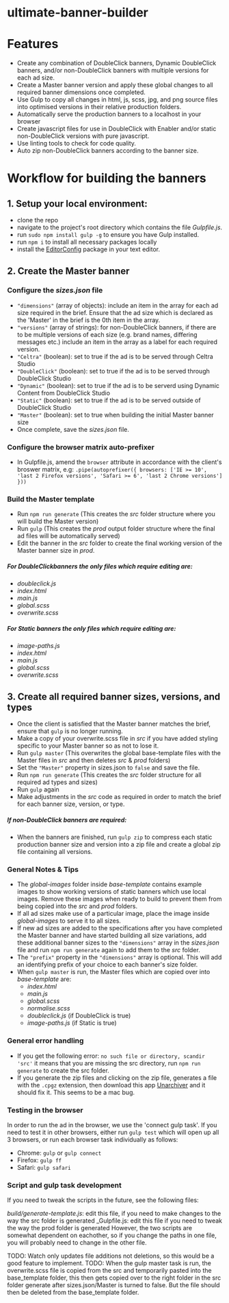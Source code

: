 # ultimate-banner-builder

# Features
- Create any combination of DoubleClick banners, Dynamic DoubleClick banners, and/or non-DoubleClick banners with multiple versions for each ad size. 
- Create a Master banner version and apply these global changes to all required banner dimensions once completed.
- Use Gulp to copy all changes in html, js, scss, jpg, and png source files into optimised versions in their relative production folders.
- Automatically serve the production banners to a localhost in your browser
- Create javascript files for use in DoubleClick with Enabler and/or static non-DoubleClick versions with pure javascript.
- Use linting tools to check for code quality.
- Auto zip non-DoubleClick banners according to the banner size.


# Workflow for building the banners

## 1. Setup your local environment:
- clone the repo
- navigate to the project's root directory which contains the file *Gulpfile.js*.
- run `sudo npm install gulp -g` to ensure you have Gulp installed.
- run `npm i` to install all necessary packages locally
- install the [EditorConfig](http://editorconfig.org/) package in your text editor.   

## 2. Create the Master banner
### Configure the *sizes.json* file
- `"dimensions"` (array of objects): include an item in the array for each ad size required in the brief. Ensure that the ad size which is declared as the 'Master' in the brief is the 0th item in the array.
- `"versions"` (array of strings): for non-DoubleClick banners, if there are to be multiple versions of each size (e.g. brand names, differing messages etc.) include an item in the array as a label for each required version.
- `"Celtra"` (boolean): set to true if the ad is to be served through Celtra Studio
- `"DoubleClick"` (boolean): set to true if the ad is to be served through DoubleClick Studio
- `"Dynamic"` (boolean): set to true if the ad is to be serverd using Dynamic Content from DoubleClick Studio
- `"Static"` (boolean): set to true if the ad is to be served outside of DoubleClick Studio
- `"Master"` (boolean): set to true when building the initial Master banner size
- Once complete, save the *sizes.json* file.

### Configure the browser matrix auto-prefixer  
- In Gulpfile.js, amend the `browser` attribute in accordance with the client's broswer matrix, e.g:
  `.pipe(autoprefixer({
    browsers: ['IE >= 10', 'last 2 Firefox versions', 'Safari >= 6', 'last 2 Chrome versions']
  }))`

### Build the Master template
- Run `npm run generate` (This creates the *src* folder structure where you will build the Master version)
- Run `gulp` (This creates the *prod* output folder structure where the final ad files will be automatically served)
- Edit the banner in the *src* folder to create the final working version of the Master banner size in *prod*. 

##### For DoubleClickbanners the only files which require editing are:
  - *doubleclick.js*
  - *index.html*
  - *main.js*
  - *global.scss* 
  - *overwrite.scss*

##### For Static banners the only files which require editing are:
  - *image-paths.js*
  - *index.html*
  - *main.js*
  - *global.scss* 
  - *overwrite.scss*

## 3. Create all required banner sizes, versions, and types 
- Once the client is satisfied that the Master banner matches the brief, ensure that `gulp` is no longer running. 
- Make a copy of your overwrite.scss file in *src* if you have added styling specific to your Master banner so as not to lose it. 
- Run `gulp master` (This overwrites the global base-template files with the Master files in *src* and then deletes *src* & *prod* folders)
- Set the `"Master"` property in sizes.json to `false` and save the file.
- Run `npm run generate` (This creates the *src* folder structure for all required ad types and sizes)
- Run `gulp` again 
- Make adjustments in the *src* code as required in order to match the brief for each banner size, version, or type. 

##### If non-DoubleClick banners are required:
- When the banners are finished, run `gulp zip` to compress each static production banner size and version into a zip file and create a global zip file containing all versions.

### General Notes & Tips
- The *global-images* folder inside *base-template* contains example images to show working versions of static banners which use local images. Remove these images when ready to build to prevent them from being copied into the *src* and *prod* folders.
- If all ad sizes make use of a particular image, place the image inside *global-images* to serve it to all sizes.
- If new ad sizes are added to the specifications after you have completed the Master banner and have started building all size variations, add these additional banner sizes to the `"dimensions"` array in the *sizes.json* file and run `npm run generate` again to add them to the *src* folder.
- The `"prefix"` property in the `"dimensions"` array is optional. This will add an identifying prefix of your choice to each banner's size folder.
- When `gulp master` is run, the Master files which are copied over into *base-template* are: 
  - *index.html*
  - *main.js*
  - *global.scss*
  - *normalise.scss*
  - *doubleclick.js* (if DoubleClick is true)
  - *image-paths.js* (if Static is true)


### General error handling

- If you get the following error: `no such file or directory, scandir 'src'` it means that you are missing the src directory, run `npm run generate` to create the src folder.
- If you generate the zip files and clicking on the zip file, generates a file with the `.cpgz` extension, then download this app [Unarchiver](https://itunes.apple.com/us/app/the-unarchiver/id425424353?mt=12) and it should fix it. This seems to be a mac bug.

### Testing in the browser

In order to run the ad in the browser, we use the 'connect gulp task'.
If you need to test it in other browsers, either run `gulp test` which will open up all 3 browsers, or run each browser task individually as follows:
- Chrome: `gulp` or `gulp connect`
- Firefox: `gulp ff` 
- Safari: `gulp safari`

### Script and gulp task development

If you need to tweak the scripts in the future, see the following files:

_build/generate-template.js_: edit this file, if you need to make changes to the way the src folder is generated
_Gulpfile.js: edit this file if you need to tweak the way the prod folder is generated
However, the two scripts are somewhat dependent on eachother, so if you change the paths in one file, you will probably need to change in the other file.

TODO: Watch only updates file additions not deletions, so this would be a good feature to implement.
TODO: When the gulp master task is run, the overwrite.scss file is copied from the src and temporarily pasted into the base_template folder, this then gets copied over to the right folder in the src folder generate after sizes.json/Master is turned to false. But the file should then be deleted from the base_template folder.

